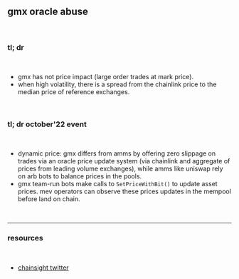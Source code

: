 ## gmx oracle abuse


<br>

### tl; dr

<br>

* gmx has not price impact (large order trades at mark price). 
* when high volatility, there is a spread from the chainlink price to the median price of reference exchanges.


<br>

### tl; dr october'22 event

<br>

* dynamic price: gmx differs from amms by offering zero slippage on trades via an oracle price update system (via chainlink and aggregate of prices from leading volume exchanges), while amms like uniswap rely on arb bots to balance prices in the pools. 
* gmx team-run bots make calls to `SetPriceWithBit()` to update asset prices. mev operators can observe these prices updates in the mempool before land on chain.

<br>

---

### resources

<br>

* [chainsight twitter](https://twitter.com/ChainsightLabs/status/1580208615654584321?s=20&t=-FG5kQ_7kAKhLnbuk05wSg)
